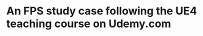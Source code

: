 An FPS study case following the UE4 teaching course on Udemy.com
================================================================
